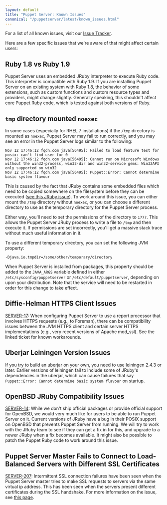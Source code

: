 ```yaml
---
layout: default
title: "Puppet Server: Known Issues"
canonical: "/puppetserver/latest/known_issues.html"
---
```



For a list of all known issues, visit our [Issue Tracker](https://tickets.puppet.com/browse/SERVER).

Here are a few specific issues that we're aware of that might affect certain users:

## Ruby 1.8 vs Ruby 1.9

Puppet Server uses an embedded JRuby interpreter to execute Ruby code. This
interpreter is compatible with Ruby 1.9. If you are installing
Puppet Server on an existing system with Ruby 1.8, the behavior of some extensions, such as custom functions and custom resource types and providers, might change slightly. Generally speaking, this shouldn't affect core Puppet Ruby code, which is tested against both versions of Ruby.

## `tmp` directory mounted `noexec`

In some cases (especially for RHEL 7 installations) if the `/tmp` directory is
mounted as `noexec`, Puppet Server may fail to run correctly, and you may see an
error in the Puppet Server logs similar to the following:

```
Nov 12 17:46:12 fqdn.com java[56495]: Failed to load feature test for posix: can't find user for 0
Nov 12 17:46:12 fqdn.com java[56495]: Cannot run on Microsoft Windows without the win32-process, win32-dir and win32-service gems: Win32API only supported on win32
Nov 12 17:46:12 fqdn.com java[56495]: Puppet::Error: Cannot determine basic system flavour
```

This is caused by the fact that JRuby contains some embedded files which need to be
copied somewhere on the filesystem before they can be executed
([see this JRuby issue](https://github.com/jruby/jruby/issues/2186)). To work
around this  issue, you can either mount the `/tmp` directory without
`noexec`, or you can choose a different directory to use as the temporary
directory for the Puppet Server process.

Either way, you'll need to set the permissions of the directory to `1777`. This allows the Puppet Server JRuby process to write a file to `/tmp` and then execute it. If permissions are set incorrectly, you'll get a massive stack trace without much useful information in it.

To use a different temporary directory, you can set the following JVM property:

```
-Djava.io.tmpdir=/some/other/temporary/directory
```

When Puppet Server is installed from packages, this property should be added
to the `JAVA_ARGS` variable defined in either `/etc/sysconfig/puppetserver`
or `/etc/default/puppetserver`, depending on upon your distribution. Note that
the service will need to be restarted in order for this change to take effect.


## Diffie-Helman HTTPS Client Issues

[SERVER-17](https://tickets.puppet.com/browse/SERVER-17): When configuring
Puppet Server to use a report processor that involves HTTPS requests (e.g., to
Foreman), there can be compatibility issues between the JVM HTTPS client and
certain server HTTPS implementations (e.g., very recent versions of Apache mod_ssl).
See the linked ticket for known workarounds.

## Uberjar Leiningen Version Issues

If you try to build an uberjar on your own, you need to use leiningen 2.4.3
or later. Earlier versions of leiningen fail to include some of JRuby's
dependencies in the uberjar, which can cause failures that say
`Puppet::Error: Cannot determine basic system flavour` on startup.

## OpenBSD JRuby Compatibility Issues

[SERVER-14](https://tickets.puppet.com/browse/SERVER-14): While we don't ship
official packages or provide official support for OpenBSD, we would very much
like for users to be able to run Puppet Server on it. Current versions of JRuby
have a bug in their POSIX support on OpenBSD that prevents Puppet Server from
running. We will try to work with the JRuby team to see if they can get a fix
in for this, and upgrade to a newer JRuby when a fix becomes available. It might
also be possible to patch the Puppet Ruby code to work around this issue.

## Puppet Server Master Fails to Connect to Load-Balanced Servers with Different SSL Certificates

[SERVER-207](https://tickets.puppet.com/browse/SERVER-207): Intermittent
SSL connection failures have been seen when the Puppet Server master tries to
make SSL requests to servers via the same virtual ip address.  This has been
seen when the servers present different certificates during the SSL handshake.
For more information on the issue, see
[this page](./ssl_server_certificate_change_and_virtual_ips.markdown).
